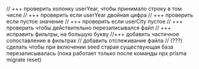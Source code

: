  // +++ проверить колонку userYear, чтобы принимало строку в том числе
  // +++ проверить если userYear двойная цифра
  // +++ проверить если пустое значение
  // +++  проверить если userCity пустое
  // +++ проверить чтобы действительно перезаписывался файл
  // +++  исправить фильтры, на большую букву
  //+++  добавить частичное сопоставление в фильтрах
  // добавить отслеживание файла
  // (???) сделать чтобы при включении seed старая существующая база перезаписывалась (пока работает только после команды npx prisma migrate reset)